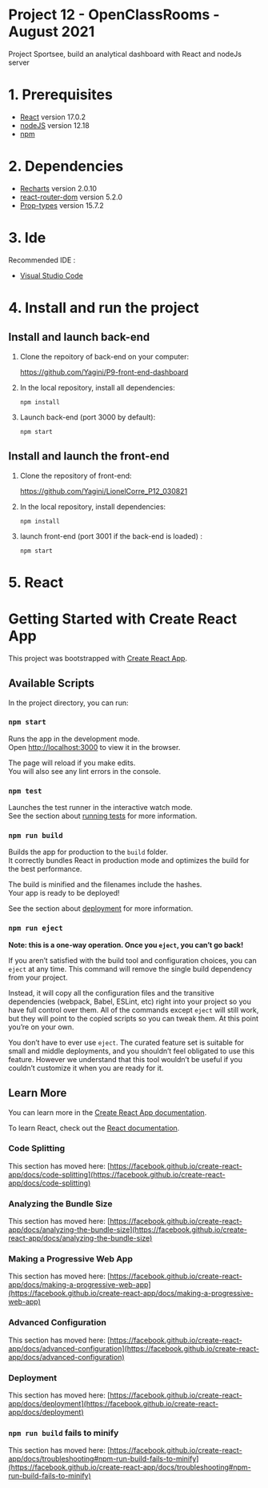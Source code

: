 # Project 12 - OpenClassRooms - August 2021

Project Sportsee, build an analytical dashboard with React and nodeJs server

# 1. Prerequisites

* [React](https://reactjs.org/) version 17.0.2
* [nodeJS](https://nodejs.org/en/) version 12.18
* [npm](https://www.npmjs.com/)

# 2. Dependencies

* [Recharts](https://recharts.org/en-US/) version 2.0.10
* [react-router-dom](https://reactrouter.com/web/guides/quick-start) version 5.2.0
* [Prop-types](https://www.npmjs.com/package/prop-types) version 15.7.2

# 3. Ide

Recommended IDE :

* [Visual Studio Code](https://code.visualstudio.com/) 

# 4. Install and run the project

## Install and launch back-end

1. Clone the repoitory of back-end on your computer:

    https://github.com/Yagini/P9-front-end-dashboard

2. In the local repository, install all dependencies:
    
    `npm install`

3. Launch back-end (port 3000 by default):

    `npm start`

## Install and launch the front-end

1. Clone the repository of front-end:

   https://github.com/Yagini/LionelCorre_P12_030821

2. In the local repository, install dependencies:

    `npm install`

3. launch front-end (port 3001 if the back-end is loaded) :

    `npm start`

# 5. React
# Getting Started with Create React App

This project was bootstrapped with [Create React App](https://github.com/facebook/create-react-app).

## Available Scripts

In the project directory, you can run:

### `npm start`

Runs the app in the development mode.\
Open [http://localhost:3000](http://localhost:3000) to view it in the browser.

The page will reload if you make edits.\
You will also see any lint errors in the console.

### `npm test`

Launches the test runner in the interactive watch mode.\
See the section about [running tests](https://facebook.github.io/create-react-app/docs/running-tests) for more information.

### `npm run build`

Builds the app for production to the `build` folder.\
It correctly bundles React in production mode and optimizes the build for the best performance.

The build is minified and the filenames include the hashes.\
Your app is ready to be deployed!

See the section about [deployment](https://facebook.github.io/create-react-app/docs/deployment) for more information.

### `npm run eject`

**Note: this is a one-way operation. Once you `eject`, you can’t go back!**

If you aren’t satisfied with the build tool and configuration choices, you can `eject` at any time. This command will remove the single build dependency from your project.

Instead, it will copy all the configuration files and the transitive dependencies (webpack, Babel, ESLint, etc) right into your project so you have full control over them. All of the commands except `eject` will still work, but they will point to the copied scripts so you can tweak them. At this point you’re on your own.

You don’t have to ever use `eject`. The curated feature set is suitable for small and middle deployments, and you shouldn’t feel obligated to use this feature. However we understand that this tool wouldn’t be useful if you couldn’t customize it when you are ready for it.

## Learn More

You can learn more in the [Create React App documentation](https://facebook.github.io/create-react-app/docs/getting-started).

To learn React, check out the [React documentation](https://reactjs.org/).

### Code Splitting

This section has moved here: [https://facebook.github.io/create-react-app/docs/code-splitting](https://facebook.github.io/create-react-app/docs/code-splitting)

### Analyzing the Bundle Size

This section has moved here: [https://facebook.github.io/create-react-app/docs/analyzing-the-bundle-size](https://facebook.github.io/create-react-app/docs/analyzing-the-bundle-size)

### Making a Progressive Web App

This section has moved here: [https://facebook.github.io/create-react-app/docs/making-a-progressive-web-app](https://facebook.github.io/create-react-app/docs/making-a-progressive-web-app)

### Advanced Configuration

This section has moved here: [https://facebook.github.io/create-react-app/docs/advanced-configuration](https://facebook.github.io/create-react-app/docs/advanced-configuration)

### Deployment

This section has moved here: [https://facebook.github.io/create-react-app/docs/deployment](https://facebook.github.io/create-react-app/docs/deployment)

### `npm run build` fails to minify

This section has moved here: [https://facebook.github.io/create-react-app/docs/troubleshooting#npm-run-build-fails-to-minify](https://facebook.github.io/create-react-app/docs/troubleshooting#npm-run-build-fails-to-minify)

